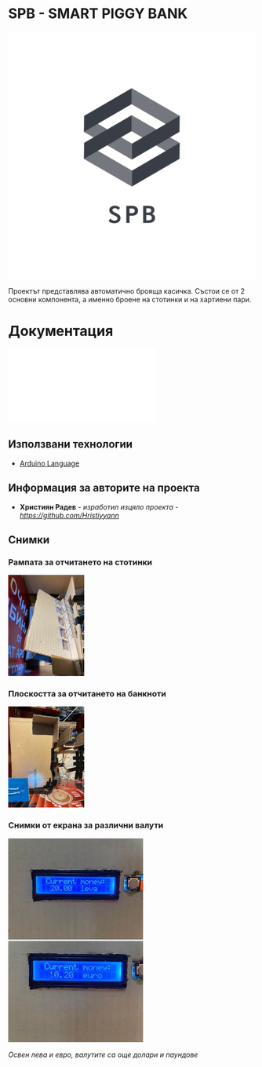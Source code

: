 # SPB - SMART PIGGY BANK

![logo](files/logo.png)

Проектът представлява автоматично брояща касичка. Състои се от 2 основни компонента, а именно броене на стотинки и на хартиени пари. 

# Документация
![Документация на SPB](files/Documentation.pdf)


## Използвани технологии

* [Arduino Language](https://www.arduino.cc/reference/en/)

## Информация за авторите на проекта

* **Християн Радев**  - *изработил изцяло проекта - https://github.com/Hristiyyann*

## Снимки

### Рампата за отчитането на стотинки
![photo](files/photo3.jpg)

### Плоскостта за отчитането на банкноти
![photo](files/photo4.jpg)

### Снимки от екрана за различни валути

![photo](files/photo5.jpg)
![photo](files/photo6.jpg)

*Освен лева и евро, валутите са още долари и паундове*
